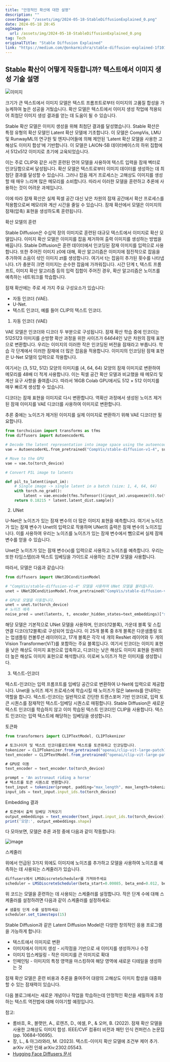 ```yaml
---
title: "안정적인 확산에 대한 설명"
description: ""
coverImage: "/assets/img/2024-05-18-StableDiffusionExplained_0.png"
date: 2024-05-18 20:45
ogImage:
  url: /assets/img/2024-05-18-StableDiffusionExplained_0.png
tag: Tech
originalTitle: "Stable Diffusion Explained"
link: "https://medium.com/@onkarmishra/stable-diffusion-explained-1f101284484d"
---
```


## Stable 확산이 어떻게 작동합니까? 텍스트에서 이미지 생성 기술 설명

![이미지](/assets/img/2024-05-18-StableDiffusionExplained_0.png)

크기가 큰 텍스트에서 이미지 모델은 텍스트 프롬프트로부터 이미지의 고품질 합성을 가능케하여 높은 성공을 거뒀습니다. 확산 모델은 텍스트에서 이미지 생성 작업에 적용되어 최첨단 이미지 생성 결과를 얻는 데 도움이 될 수 있습니다.

Stable 확산 모델은 이미지 생성을 위해 최첨단 결과를 달성했습니다. Stable 확산은 특정 유형의 확산 모델인 Latent 확산 모델에 기초합니다. 이 모델은 CompVis, LMU 및 RunwayML의 연구원 및 엔지니어들에 의해 제안된 'Latent 확산 모델을 사용한 고해상도 이미지 합성'에 기반합니다. 이 모델은 LAION-5B 데이터베이스의 하위 집합에서 512x512 이미지로 초기에 교육되었습니다.

<div class="content-ad"></div>

이는 주로 CLIP와 같은 사전 훈련된 언어 모델을 사용하여 텍스트 입력을 잠재 벡터로 인코딩함으로써 달성됩니다. 확산 모델은 텍스트로부터 이미지 데이터를 생성하는 데 최첨단 결과를 달성할 수 있습니다. 그러나 잡음 제거 프로세스는 고해상도 이미지를 생성할 때 매우 느리며 많은 메모리를 소비합니다. 따라서 이러한 모델을 훈련하고 추론에 사용하는 것이 어려운 과제입니다.

이에 따라 잠재 확산은 실제 픽셀 공간 대신 낮은 차원의 잠재 공간에서 확산 프로세스를 적용함으로써 메모리와 계산 시간을 줄일 수 있습니다. 잠재 확산에서 모델은 이미지의 잠재(압축) 표현을 생성하도록 훈련됩니다.

확산 모델의 훈련

Stable Diffusion은 수십억 장의 이미지로 훈련된 대규모 텍스트에서 이미지로 확산 모델입니다. 이미지 확산 모델은 이미지를 잡음 제거하여 출력 이미지를 생성하는 방법을 배웁니다. Stable Diffusion은 훈련 데이터에서 인코딩된 잠재 이미지를 입력으로 사용합니다. 또한 주어진 이미지 z0에 대해, 확산 알고리즘은 이미지에 점진적으로 잡음을 추가하여 소음이 섞인 이미지 zt를 생성합니다. 여기서 t는 잡음이 추가된 횟수를 나타냅니다. t가 충분히 크면 이미지는 순수한 잡음에 가까워집니다. 시간 단계 t, 텍스트 프롬프트, 이미지 확산 알고리즘 등의 입력 집합이 주어진 경우, 확산 알고리즘은 노이즈를 예측하는 네트워크를 학습합니다.

<div class="content-ad"></div>

잠재 확산에는 주로 세 가지 주요 구성요소가 있습니다:

- 자동 인코더 (VAE).
- U-Net.
- 텍스트 인코더, 예를 들어 CLIP의 텍스트 인코더.

1. 자동 인코더 (VAE)

VAE 모델은 인코더와 디코더 두 부분으로 구성됩니다. 잠재 확산 학습 중에 인코더는 512*512*3 이미지를 순방향 확산 과정을 위한 사이즈가 64*64*4인 낮은 차원의 잠재 표현으로 변환합니다. 우리는 이미지의 이러한 작은 인코딩된 버전을 잠재라고 부릅니다. 학습 각 단계에서 이러한 잠재에 더 많은 잡음을 적용합니다. 이미지의 인코딩된 잠재 표현은 U-Net 모델의 입력으로 작용합니다.

<div class="content-ad"></div>

여기서는 (3, 512, 512) 모양의 이미지를 (4, 64, 64) 모양의 잠재 이미지로 변환하여 메모리를 48배 더 적게 사용합니다. 이는 픽셀 공간 확산 모델과 비교했을 때 메모리 및 계산 요구 사항을 줄여줍니다. 따라서 16GB Colab GPU에서도 512 × 512 이미지를 매우 빠르게 생성할 수 있습니다.

디코더는 잠재 표현을 이미지로 다시 변환합니다. 역확산 과정에서 생성된 노이즈 제거된 잠재 이미지를 VAE 디코더를 사용하여 이미지로 변환합니다.

추론 중에는 노이즈가 제거된 이미지를 실제 이미지로 변환하기 위해 VAE 디코더만 필요합니다.

```python
from torchvision import transforms as tfms
from diffusers import AutoencoderKL

# Decode the latent representation into image space using the autoencoder model.
vae = AutoencoderKL.from_pretrained("CompVis/stable-diffusion-v1-4", subfolder="vae")

# Move to the GPU
vae = vae.to(torch_device)

# Convert PIL image to latents

def pil_to_latent(input_im):
    # Single image -> single latent in a batch (size: 1, 4, 64, 64)
    with torch.no_grad():
        latent = vae.encode(tfms.ToTensor()(input_im).unsqueeze(0).to(torch_device)*2-1) # Note scaling
    return 0.18215 * latent.latent_dist.sample()
```

<div class="content-ad"></div>

2. UNet

U-Net은 노이즈가 있는 잠재 변수의 더 많은 이미지 표현을 예측합니다. 여기서 노이즈가 있는 잠재 변수가 Unet의 입력으로 작용하며 UNet의 출력은 잠재 변수의 노이즈입니다. 이를 사용하여 우리는 노이즈를 노이즈가 있는 잠재 변수에서 뺌으로써 실제 잠재 변수를 얻을 수 있습니다.

Unet은 노이즈가 있는 잠재 변수(x)를 입력으로 사용하고 노이즈를 예측합니다. 우리는 또한 타임스텝(t)과 텍스트 임베딩을 가이드로 사용하는 조건부 모델을 사용합니다.

따라서, 모델은 다음과 같습니다:

<div class="content-ad"></div>

```python
from diffusers import UNet2DConditionModel

# "CompVis/stable-diffusion-v1-4" 모델을 사용하여 UNet 모델을 불러옵니다.
unet = UNet2DConditionModel.from_pretrained("CompVis/stable-diffusion-v1-4", subfolder="unet")

# GPU로 모델을 이동합니다.
unet = unet.to(torch_device)
# 노이즈 예측
noise_pred = unet(latents, t, encoder_hidden_states=text_embeddings)["sample"]
```

해당 모델은 기본적으로 UNet 모델을 사용하며, 인코더(12블록), 가운데 블록 및 스킵 연결 디코더(12블록)로 구성되어 있습니다. 이 25개 블록 중 8개 블록은 다운샘플링 또는 업샘플링 컨볼루션 레이어이고, 17개 블록은 각각 네 개의 ResNet 레이어와 두 개의 Vision Transformer(ViT)를 포함하는 주요 블록입니다. 여기서 인코더는 이미지 표현을 낮은 해상도 이미지 표현으로 압축하고, 디코더는 낮은 해상도 이미지 표현을 원래의 더 높은 해상도 이미지 표현으로 해석합니다. 이로써 노이즈가 적은 이미지를 생성합니다.

3. 텍스트-인코더

텍스트-인코더는 입력 프롬프트를 임베딩 공간으로 변환하여 U-Net에 입력으로 제공합니다. Unet을 노이즈 제거 프로세스에 학습시킬 때 노이즈가 많은 latents를 안내하는 역할을 합니다. 텍스트-인코더는 일반적으로 간단한 트랜스포머 기반 인코더로, 입력 토큰 시퀀스를 잠재적인 텍스트-임베딩 시퀀스로 매핑합니다. Stable Diffusion은 새로운 텍스트 인코더를 학습하지 않고 이미 학습된 텍스트 인코더인 CLIP을 사용합니다. 텍스트 인코더는 입력 텍스트에 해당하는 임베딩을 생성합니다.

<div class="content-ad"></div>

토큰화

```js
from transformers import CLIPTextModel, CLIPTokenizer

# 토크나이저 및 텍스트 인코더를로드하여 텍스트를 토큰화하고 인코딩합니다.
tokenizer = CLIPTokenizer.from_pretrained("openai/clip-vit-large-patch14")
text_encoder = CLIPTextModel.from_pretrained("openai/clip-vit-large-patch14")

# GPU로 이동
text_encoder = text_encoder.to(torch_device)

prompt = 'An astronaut riding a horse'
# 텍스트를 토큰 시퀀스로 변환합니다.
text_input = tokenizer(prompt, padding="max_length", max_length=tokenizer.model_max_length, truncation=True, return_tensors="pt")
input_ids = text_input.input_ids.to(torch_device)
```

Embedding 결과

```js
# 토큰에서 출력 임베딩 가져오기
output_embeddings = text_encoder(text_input.input_ids.to(torch_device))[0]
print('모양:', output_embeddings.shape)
```

<div class="content-ad"></div>

다 모아보면, 모델은 추론 과정 중에 다음과 같이 작동합니다:

![image](/assets/img/2024-05-18-StableDiffusionExplained_1.png)

스케줄러

위에서 언급된 3가지 외에도 이미지에 노이즈를 추가하고 모델을 사용하여 노이즈를 예측하는 데 사용되는 스케줄러가 있습니다.

<div class="content-ad"></div>

```js
diffusers에서 LMSDiscreteScheduler를 가져와주세요
scheduler = LMSDiscreteScheduler(beta_start=0.00085, beta_end=0.012, beta_schedule="scaled_linear", num_train_timesteps=1000)
```

위 코드는 모델을 훈련하는 데 사용되는 스케줄러를 설정합니다. 작은 단계 수에 대해 스케줄러를 설정하려면 다음과 같이 스케줄러를 설정하세요:

```js
# 샘플링 단계 수를 설정하세요:
scheduler.set_timesteps(15)
```

Stable Diffusion과 같은 Latent Diffusion Model은 다양한 창의적인 응용 프로그램을 가능하게 합니다:

<div class="content-ad"></div>

- 텍스트에서 이미지로 변환
- 이미지에서 이미지 생성 - 시작점을 기반으로 새 이미지를 생성하거나 수정
- 이미지 업스케일링 - 작은 이미지를 큰 이미지로 확대
- 인페인팅 - 이미지의 특정 영역을 마스킹하여 해당 영역에 새로운 디테일을 생성하는 것

잠재 확산 모델은 훈련 비용과 추론을 줄여주어 대량의 고해상도 이미지 합성을 대중화 할 수 있는 잠재력이 있습니다.

다음 블로그에서는 새로운 개념이나 작업을 학습하는데 안정적인 확산을 세밀하게 조정하는 텍스트 역전법에 대해 이야기할 예정입니다.

참고:

<div class="content-ad"></div>

- 롬바흐, R., 블랫만, A., 로렌츠, D., 에셀, P., & 오머, B. (2022). 잠재 확산 모델을 사용한 고해상도 이미지 합성. IEEE/CVF 컴퓨터 비전과 패턴 인식 컨퍼런스 논문집 (pp. 10684–10695).
- 장, L., & 아그라와라, M. (2023). 텍스트-이미지 확산 모델에 조건부 제어 추가. arXiv 사전 인쇄 arXiv:2302.05543.
- [Hugging Face Diffusers 문서](https://huggingface.co/docs/diffusers/index)
